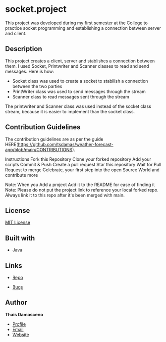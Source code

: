 # socket.project

This project was developed during my first semester at the College to practice socket programming and establishing a connection between server and client. 

## Description

This project creates a client, server and stablishes a connection between them. I used Socket, Printwriter and Scanner classes to read and send messages. Here is how:
- Socket class was used to create a socket to stabilish a connection between the two parties
- PrintWriter class was used to send messages through the stream
- Scanner class to read messages sent through the stream 

The printwriter and Scanner class was used instead of the socket class stream, because it is easier to implement than the socket class. 

## Contribution Guidelines

The contribution guidelines are as per the guide HERE(https://github.com/tsdamas/weather-forecast-app/blob/main/CONTRIBUTIONS).

Instructions Fork this Repository Clone your forked repository Add your scripts Commit & Push Create a pull request Star this repository Wait for Pull Request to merge Celebrate, your first step into the open Source World and contribute more

Note: When you Add a project Add it to the README for ease of finding it Note: Please do not put the project link to reference your local forked repo. Always link it to this repo after it's been merged with main.

## License

[MIT License](https://choosealicense.com/licenses/mit/)

## Built with 

- Java

## Links

- [Repo](https://github.com/tsdamas/socket.project "<scoket.project> Repo")

- [Bugs](https://github.com/tsdamas/socket.project/issues "Issues Page")

## Author

**Thais Damasceno**

- [Profile](https://github.com/tsdamas "Thais Damasceno")
- [Email](mailto:tssdamasceno@gmail.com?subject=Hi "Hi!")
- [Website](https://stoic-mclean-831fce.netlify.app "Welcome")